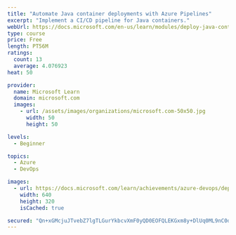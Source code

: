```yaml
---
title: "Automate Java container deployments with Azure Pipelines"
excerpt: "Implement a CI/CD pipeline for Java containers."
webUrl: https://docs.microsoft.com/en-us/learn/modules/deploy-java-containers/
type: course
price: Free
length: PT56M
ratings:
  count: 13
  average: 4.076923
heat: 50

provider:
  name: Microsoft Learn
  domain: microsoft.com
  images:
    - url: /assets/images/organizations/microsoft.com-50x50.jpg
      width: 50
      height: 50

levels:
  - Beginner

topics:
  - Azure
  - DevOps

images:
  - url: https://docs.microsoft.com/learn/achievements/azure-devops/deploy-java-containers-social.png
    width: 640
    height: 320
    isCached: true

secured: "Qn+xGMcjuJTvebZ7lgTLGurYkbcvXmF0yQD0EOFQLEKGxm8y+DlUq0ML9nC0dNRh6/2dlNhcbNDunJ+aRh44f3YkdF6PnDPWmFqauWw90re5F/8oPznPgDwR68UthCr3YVS/906D8QoMFgS57R5Mk7G4rELe20y6I65lsRsfJPQIAEOX60XZneW9Nu3lsaiPbzTH68PQPjadeKUf0KGLcz7s1Pj/UQeHIJ3H8RkHKrjbuz1+xa2nbq9mcEf5t8EKU3mgVq/z//p9VrBWhZbGDDDIPAmOR7OJmBvIRBV4C/t8kYcvvWYTwifEJIKV++BL34BADGr4oA1IUHxSfUsvj3tmU8RNNCtJGLaiyWhfINJ4qKUi2w/OKEYE+svqq+D/ViuL7RmRp2CEDdpfMtXvcJZP2ZQgXzExPElTJF7wYs0=;iWvOiswWWTQFKFZPE+AI8A=="
---
```


